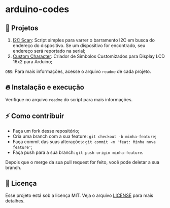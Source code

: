 # arduino-codes


## :page_facing_up:	Projetos
  1. [I2C Scan](./I2Cscan/README.md): Script simples para varrer o barramento I2C em busca do endereço do dispositivo. Se um dispositivo for encontrado, seu endereço será reportado na serial;
  2. [Custom Character](./customCharacter/README.md): Criador de Símbolos Customizados para Display LCD 16x2 para Arduino;
  
`OBS`: Para mais informações, acesse o arquivo `readme` de cada projeto.


## 🔥 Instalação e execução
Verifique no arquivo `readme` do script para mais informações.


## ⚡️ Como contribuir

- Faça um fork desse repositório;
- Cria uma branch com a sua feature: `git checkout -b minha-feature`;
- Faça commit das suas alterações: `git commit -m 'feat: Minha nova feature'`;
- Faça push para a sua branch: `git push origin minha-feature`.

Depois que o merge da sua pull request for feito, você pode deletar a sua branch.


## :memo: Licença

Esse projeto está sob a licença MIT. Veja o arquivo [LICENSE](LICENSE) para mais detalhes.
